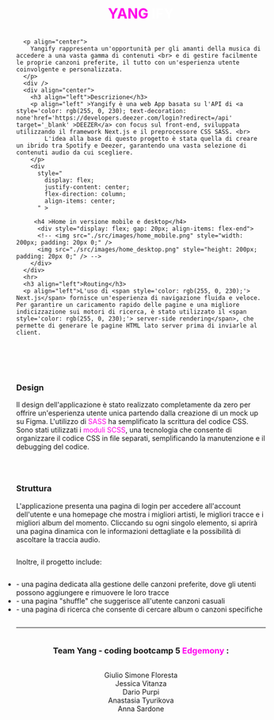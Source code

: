 <body
  >
    <div
      style="
        display: flex;
        align-items: center;
        justify-content: center;
        flex-direction: column;
      "
    >
      <h1  align="center" style="color: white;"><span style="color: rgb(255, 0, 234);">YANG</span> IFY</h1>
      <!-- <img align="center" src="./src/images/logotype_colorful.png" style="width: 350px;" /> -->
     
      <p align="center">
        Yangify rappresenta un'opportunità per gli amanti della musica di accedere a una vasta gamma di contenuti <br> e di gestire facilmente le proprie canzoni preferite, il tutto con un'esperienza utente coinvolgente e personalizzata.
      </p>
      <div />
      <div align="center">
        <h3 align="left">Descrizione</h3>
        <p align="left" >Yangify è una web App basata su l'API di <a style='color: rgb(255, 0, 230); text-decoration: none'href='https://developers.deezer.com/login?redirect=/api' target='_blank' >DEEZER</a> con focus sul front-end, sviluppata utilizzando il framework Next.js e il preprocessore CSS SASS. <br>
            L'idea alla base di questo progetto è stata quella di creare un ibrido tra Spotify e Deezer, garantendo una vasta selezione di contenuti audio da cui scegliere.
        </p>
        <div
          style="
            display: flex;
            justify-content: center;
            flex-direction: column;
            align-items: center;
          " >
         
         <h4 >Home in versione mobile e desktop</h4>
          <div style="display: flex; gap: 20px; align-items: flex-end">
          <!-- <img src="./src/images/home_mobile.png" style="width: 200px; padding: 20px 0;" />
          <img src="./src/images/home_desktop.png" style="height: 200px; padding: 20px 0;" /> -->
        </div>
      </div>
      <hr>
      <h3 align="left">Routing</h3>
      <p align="left">L'uso di <span style='color: rgb(255, 0, 230);'> Next.js</span> fornisce un'esperienza di navigazione fluida e veloce. Per garantire un caricamento rapido delle pagine e una migliore indicizzazione sui motori di ricerca, è stato utilizzato il <span style='color: rgb(255, 0, 230);'> server-side rendering</span>, che permette di generare le pagine HTML lato server prima di inviarle al client.  
 </p>
<div style="display: flex; gap: 20px;  justify-content: center;">
      <!-- <img src='./src/images/gifWenderer.gif' style="width: 200px; padding: 20px 0;" />
<img src='./src/images/gifWenderer2.gif' style="width: 200px; padding: 20px 0;" /> -->
</div>
<!-- <img  align='center' src='./src/images/polaroid.jpg'  style="height: 255px; padding: 20px 0;" /> -->
<hr>


<div>
    <h3 align="left">Design</h3>
  <p align="left">Il design dell'applicazione è stato realizzato completamente da zero per offrire un'esperienza utente unica partendo dalla creazione di un mock up su Figma. L'utilizzo di <span style='color: rgb(255, 0, 230);'> SASS</span> ha semplificato la scrittura del codice CSS. Sono stati utilizzati i <span style='color: rgb(255, 0, 230);'> moduli SCSS</span>, una tecnologia che consente di organizzare il codice CSS in file separati, semplificando la manutenzione e il debugging del codice.</p>
  <div style="display: flex; gap: 10px;  justify-content: center;">
  <!-- <img src='./src/images/cart.jpg'  style="height: 300px; padding: 20px 0;" />
  <img src='./src/images/login.jpg'  style="height: 300px; padding: 20px 0;" /> -->
</div>
</div>
<hr>

<div>
    <h3 align="left">Struttura</h3>
  <p align="left">L'applicazione presenta una pagina di login per accedere all'account dell'utente e una homepage che mostra i migliori artisti, le migliori tracce e i migliori album del momento. Cliccando su ogni singolo elemento, si aprirà una pagina dinamica con le informazioni dettagliate e la possibilità di ascoltare la traccia audio. </p>
  <div style="display: flex; gap: 10px;  justify-content: center;">
  <!-- <img src='./src/images/cart.jpg'  style="height: 300px; padding: 20px 0;" />
  <img src='./src/images/login.jpg'  style="height: 300px; padding: 20px 0;" />-->
</div> 
</div>
<div style='display: flex; flex-direction: column; align-items: flex-start;'>
<p>Inoltre, il progetto include: </p>
<ul style="padding: 0px; text-align: left;">
        <li>- una pagina dedicata alla gestione delle canzoni preferite, dove gli utenti possono aggiungere e rimuovere le loro tracce</li>
        <li>- una pagina "shuffle" che suggerisce all'utente canzoni casuali</li>
        <li>- una pagina di ricerca che consente di cercare album o canzoni specifiche</li>
    </ul> 
  </div>
</div>
 

   <hr>
   <div style="display: flex; flex-direction: column;  align-items: center;">
      <h3>Team Yang - coding bootcamp 5 <span style='color:rgb(255, 0, 238);'>Edgemony</span> :</h3>
      <ul style="list-style-type: none; padding: 0px; text-align: center;">
        <li>Giulio Simone Floresta</li>
        <li>Jessica Vitanza</li>
        <li>Dario Purpi</li>
        <li>Anastasia Tyurikova</li>
        <li>Anna Sardone</li>
      </ul>
    </div>
  </body>

